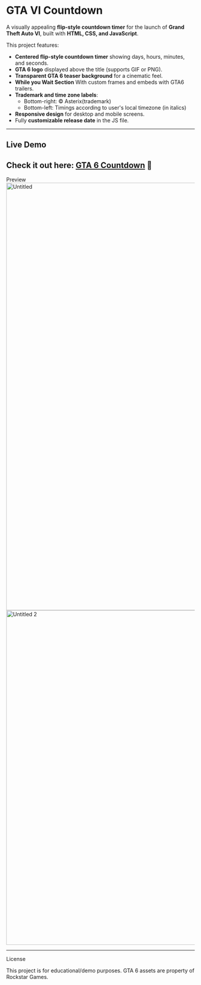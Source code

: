    # GTA VI Countdown

A visually appealing **flip-style countdown timer** for the launch of **Grand Theft Auto VI**, built with **HTML, CSS, and JavaScript**.  

This project features:  

- **Centered flip-style countdown timer** showing days, hours, minutes, and seconds.  
- **GTA 6 logo** displayed above the title (supports GIF or PNG).  
- **Transparent GTA 6 teaser background** for a cinematic feel.
- **While you Wait Section** With custom frames and embeds with GTA6 trailers.
- **Trademark and time zone labels**:  
  - Bottom-right: © Asterix(trademark)  
  - Bottom-left: Timings according to user's local timezone (in italics)  
- **Responsive design** for desktop and mobile screens.  
- Fully **customizable release date** in the JS file.
---
## Live Demo

Check it out here: [GTA 6 Countdown](https://gta-6-countdown-beta.vercel.app/) 🚀
---
Preview
<img width="2226" height="1141" alt="Untitled" src="https://github.com/user-attachments/assets/be26b453-bc06-4288-a3fc-72c257b04465" />
<img width="2227" height="893" alt="Untitled 2" src="https://github.com/user-attachments/assets/edb0980c-bc95-41b8-85d0-11194cbd477e" />

---
License

This project is for educational/demo purposes. GTA 6 assets are property of Rockstar Games.


